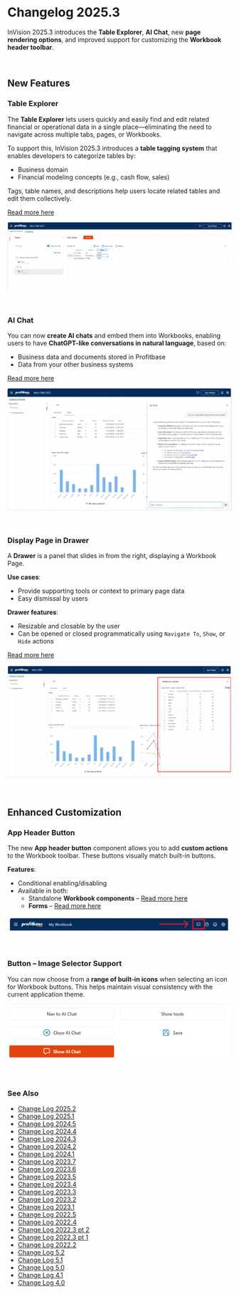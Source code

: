 # Changelog 2025.3


InVision 2025.3 introduces the **Table Explorer**, **AI Chat**, new **page rendering options**, and improved support for customizing the **Workbook header toolbar**.

<br/>

##  New Features

###  Table Explorer

The **Table Explorer** lets users quickly and easily find and edit related financial or operational data in a single place—eliminating the need to navigate across multiple tabs, pages, or Workbooks.  

To support this, InVision 2025.3 introduces a **table tagging system** that enables developers to categorize tables by:
- Business domain
- Financial modeling concepts (e.g., cash flow, sales)

Tags, table names, and descriptions help users locate related tables and edit them collectively.  

[Read more here](../docs/tableexplorer.md)


![img](../../../images/changelogs/inVision25_3_1.png)

<br/>

### AI Chat

You can now **create AI chats** and embed them into Workbooks, enabling users to have **ChatGPT-like conversations in natural language**, based on:
- Business data and documents stored in Profitbase
- Data from your other business systems

[Read more here](../docs/ai-chat/overview.md)

![img](../../../images/changelogs/inVision25_3_2.png)

<br/>

### Display Page in Drawer

A **Drawer** is a panel that slides in from the right, displaying a Workbook Page.

**Use cases**:
- Provide supporting tools or context to primary page data
- Easy dismissal by users

**Drawer features**:
- Resizable and closable by the user
- Can be opened or closed programmatically using `Navigate To`, `Show`, or `Hide` actions  

[Read more here](../docs/workbooks/drawers.md)


![img](../../../images/changelogs/inVision25_3_3.png)

<br/>

## Enhanced Customization

### App Header Button
The new **App header button** component allows you to add **custom actions** to the Workbook toolbar. These buttons visually match built-in buttons.

**Features**:
- Conditional enabling/disabling
- Available in both:
  - Standalone **Workbook components** – [Read more here](../docs/workbooks/components/uielements/app-header-button.md)
  - **Forms** – [Read more here](../docs/workbooks/components/uielements/app-header-button.md)


![img](../../../images/changelogs/inVision25_3_4.png)

<br/>

### Button – Image Selector Support
You can now choose from a **range of built-in icons** when selecting an icon for Workbook buttons. This helps maintain visual consistency with the current application theme.


![img](../../../images/changelogs/inVision25_3_5.png)


<br/>

### See Also


- [Change Log 2025.2](changelog25_2.md)
- [Change Log 2025.1](changelog25_1.md)
- [Change Log 2024.5](changelog24_5.md)
- [Change Log 2024.4](changelog24_4.md)
- [Change Log 2024.3](changelog24_3.md)
- [Change Log 2024.2](changelog24_2.md)
- [Change Log 2024.1](changelog24_1.md)
- [Change Log 2023.7](changelog23_7.md)
- [Change Log 2023.6](changelog23_6.md)
- [Change Log 2023.5](changelog23_5.md)
- [Change Log 2023.4](changelog23_4.md)
- [Change Log 2023.3](changelog23_3.md)
- [Change Log 2023.2](changelog23_2.md)
- [Change Log 2023.1](changelog23_1.md)
- [Change Log 2022.5](changelog22_5.md)
- [Change Log 2022.4](changelog22_4.md)
- [Change Log 2022.3 pt 2](changelog22_3_2.md)
- [Change Log 2022.3 pt 1](changelog22_3_1.md)
- [Change Log 2022.2](changelog22_2.md)
- [Change Log 5.2](changelog52.md)
- [Change Log 5.1](changelog51.md)
- [Change Log 5.0](changelog5.md)
- [Change Log 4.1](changelog41.md)
- [Change Log 4.0](changelog40.md)
